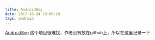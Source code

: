 ```yaml
---
title: AndroidSvg
date: 2017-10-24 23:05:18
tags: android
---
```

[AndroidSvg](https://bigbadaboom.github.io/androidsvg/SVGImageView.html) 这个项目很难找，作者没有放在github上，所以在这里记录一下
